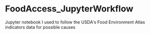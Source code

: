 # FoodAccess_JupyterWorkflow
Jupyter notebook I used to follow the USDA's Food Environment Atlas indicators data for possible causes
